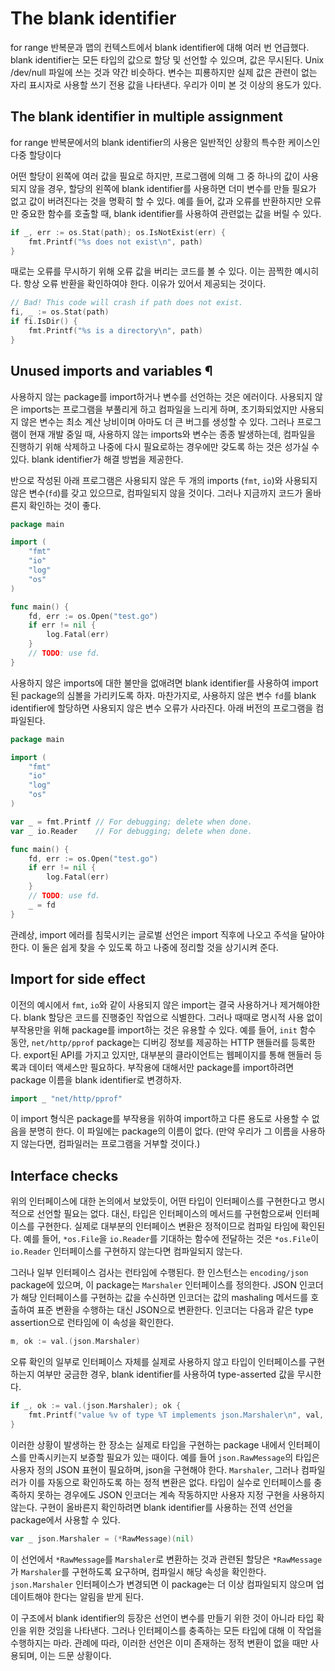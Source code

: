 # The blank identifier

for range 반복문과 맵의 컨텍스트에서 blank identifier에 대해 여러 번 언급했다. blank identifier는 모든 타입의 값으로 할당 및 선언할 수 있으며, 값은 무시된다. Unix /dev/null 파일에 쓰는 것과 약간 비슷하다. 변수는 피룡하지만 실제 값은 관련이 없는 자리 표시자로 사용할 쓰기 전용 값을 나타낸다. 우리가 이미 본 것 이상의 용도가 있다.

## The blank identifier in multiple assignment

for range 반복문에서의 blank identifier의 사용은 일반적인 상황의 특수한 케이스인 다중 할당이다

어떤 할당이 왼쪽에 여러 값을 필요로 하지만, 프로그램에 의해 그 중 하나의 값이 사용되지 않을 경우, 할당의 왼쪽에 blank identifier를 사용하면 더미 변수를 만들 필요가 없고 값이 버려진다는 것을 명확히 할 수 있다. 예를 들어, 값과 오류를 반환하지만 오류만 중요한 함수를 호출할 때, blank identifier를 사용하여 관련없는 값을 버릴 수 있다.

```go
if _, err := os.Stat(path); os.IsNotExist(err) {
	fmt.Printf("%s does not exist\n", path)
}
```

때로는 오류를 무시하기 위해 오류 값을 버리는 코드를 볼 수 있다. 이는 끔찍한 예시히다. 항상 오류 반환을 확인하여야 한다. 이유가 있어서 제공되는 것이다.

```go
// Bad! This code will crash if path does not exist.
fi, _ := os.Stat(path)
if fi.IsDir() {
    fmt.Printf("%s is a directory\n", path)
}
```

## Unused imports and variables ¶

사용하지 않는 package를 import하거나 변수를 선언하는 것은 에러이다. 사용되지 않은 imports는 프로그램을 부풀리게 하고 컴파일을 느리게 하며, 초기화되었지만 사용되지 않은 변수는 최소 계산 낭비이며 아마도 더 큰 버그를 생성할 수 있다. 그러나 프로그램이 현재 개발 중일 때, 사용하지 않는 imports와 변수는 종종 발생하는데, 컴파일을 진행하기 위해 삭제하고 나중에 다시 필요로하는 경우에만 갖도록 하는 것은 성가실 수 있다. blank identifier가 해결 방법을 제공한다.

반으로 작성된 아래 프로그램은 사용되지 않은 두 개의 imports (`fmt`, `io`)와 사용되지 않은 변수(`fd`)를 갖고 있으므로, 컴파일되지 않을 것이다. 그러나 지금까지 코드가 올바른지 확인하는 것이 좋다.

```go
package main

import (
    "fmt"
    "io"
    "log"
    "os"
)

func main() {
    fd, err := os.Open("test.go")
    if err != nil {
        log.Fatal(err)
    }
    // TODO: use fd.
}
```

사용하지 않은 imports에 대한 불만을 없애려면 blank identifier를 사용하여 import된 package의 심볼을 가리키도록 하자. 마찬가지로, 사용하지 않은 변수 `fd`를 blank identifier에 할당하면 사용되지 않은 변수 오류가 사라진다. 아래 버전의 프로그램을 컴파일된다.

```go
package main

import (
    "fmt"
    "io"
    "log"
    "os"
)

var _ = fmt.Printf // For debugging; delete when done.
var _ io.Reader    // For debugging; delete when done.

func main() {
    fd, err := os.Open("test.go")
    if err != nil {
        log.Fatal(err)
    }
    // TODO: use fd.
    _ = fd
}
```

관례상, import 에러를 침묵시키는 글로벌 선언은 import 직후에 나오고 주석을 달아야 한다. 이 둘은 쉽게 찾을 수 있도록 하고 나중에 정리할 것을 상기시켜 준다.

## Import for side effect

이전의 예시에서 `fmt`, `io`와 같이 사용되지 않은 import는 결국 사용하거나 제거해야한다. blank 할당은 코드를 진행중인 작업으로 식별한다. 그러나 때때로 명시적 사용 없이 부작용만을 위해 package를 import하는 것은 유용할 수 있다. 예를 들어, `init` 함수 동안, `net/http/pprof` package는 디버깅 정보를 제공하는 HTTP 핸들러를 등록한다. export된 API를 가지고 있지만, 대부분의 클라이언트는 웹페이지를 통해 핸들러 등록과 데이터 액세스만 필요하다. 부작용에 대해서만 package를 import하려면 package 이름을 blank identifier로 변경하자.

```go
import _ "net/http/pprof"
```

이 import 형식은 package를 부작용을 위하여 import하고 다른 용도로 사용할 수 없음을 분명히 한다. 이 파일에는 package의 이름이 없다. (만약 우리가 그 이름을 사용하지 않는다면, 컴파일러는 프로그램을 거부할 것이다.)

## Interface checks

위의 인터페이스에 대한 논의에서 보았듯이, 어떤 타입이 인터페이스를 구현한다고 명시적으로 선언할 필요는 없다. 대신, 타입은 인터페이스의 메서드를 구현함으로써 인터페이스를 구현한다. 실제로 대부분의 인터페이스 변환은 정적이므로 컴파일 타임에 확인된다. 예를 들어, `*os.File`을 `io.Reader`를 기대하는 함수에 전달하는 것은 `*os.File`이 `io.Reader` 인터페이스를 구현하지 않는다면 컴파일되지 않는다.

그러나 일부 인터페이스 검사는 런타임에 수행된다. 한 인스턴스는 `encoding/json` package에 있으며, 이 package는 `Marshaler` 인터페이스를 정의한다. JSON 인코더가 해당 인터페이스를 구현하는 값을 수신하면 인코더는 값의 mashaling 메서드를 호출하여 표준 변환을 수행하는 대신 JSON으로 변환한다. 인코더는 다음과 같은 type assertion으로 런타임에 이 속성을 확인한다.

```go
m, ok := val.(json.Marshaler)
```

오류 확인의 일부로 인터페이스 자체를 실제로 사용하지 않고 타입이 인터페이스를 구현하는지 여부만 궁금한 경우, blank identifier를 사용하여 type-asserted 값을 무시한다.

```go
if _, ok := val.(json.Marshaler); ok {
    fmt.Printf("value %v of type %T implements json.Marshaler\n", val, val)
}
```

이러한 상황이 발생하는 한 장소는 실제로 타입을 구현하는 package 내에서 인터페이스를 만족시키는지 보증할 필요가 있는 때이다. 예를 들어 `json.RawMessage`의 타입은 사용자 정의 JSON 표현이 필요하며, json을 구현해야 한다. `Marshaler`, 그러나 컴파일러가 이를 자동으로 확인하도록 하는 정적 변환은 없다. 타입이 실수로 인터페이스를 충족하지 못하는 경우에도 JSON 인코더는 계속 작동하지만 사용자 지정 구현을 사용하지 않는다. 구현이 올바른지 확인하려면 blank identifier를 사용하는 전역 선언을 package에서 사용할 수 있다.

```go
var _ json.Marshaler = (*RawMessage)(nil)
```

이 선언에서 `*RawMessage`를 `Marshaler`로 변환하는 것과 관련된 할당은 `*RawMessage`가 `Marshaler`를 구현하도록 요구하며, 컴파일시 해당 속성을 확인한다. `json.Marshaler` 인터페이스가 변경되면 이 package는 더 이상 컴파일되지 않으며 업데이트해야 한다는 알림을 받게 된다.

이 구조에서 blank identifier의 등장은 선언이 변수를 만들기 위한 것이 아니라 타입 확인을 위한 것임을 나타낸다. 그러나 인터페이스를 충족하는 모든 타입에 대해 이 작업을 수행하지는 마라. 관례에 따라, 이러한 선언은 이미 존재하는 정적 변환이 없을 때만 사용되며, 이는 드문 상황이다.
